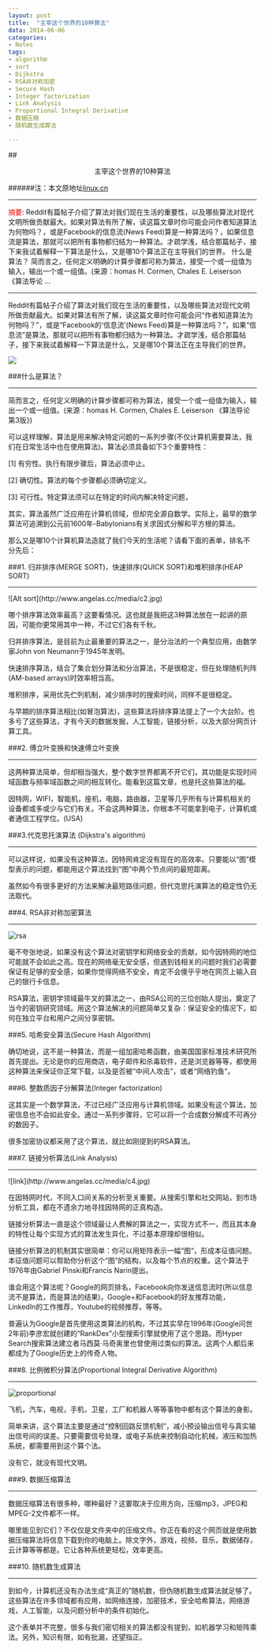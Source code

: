 ```yaml
---
layout: post
title:  "主宰这个世界的10种算法"
data: 2014-06-06 
categories:
- Notes
tags:
- algorithm
- sort
- Dijkstra
- RSA非对称加密
- Secure Hash
- Integer factorization
- Link Analysis
- Proportional Integral Derivative
- 数据压缩
- 随机数生成算法

---
```


##<center>主宰这个世界的10种算法</center>

######注：本文原地址[linux.cn](http://linux.cn/article-3125-1.html)

<hr/>
<font color="red">摘要</font>: Reddit有篇帖子介绍了算法对我们现在生活的重要性，以及哪些算法对现代文明所做贡献最大。如果对算法有所了解，读这篇文章时你可能会问作者知道算法为何物吗？，或是Facebook的信息流(News Feed)算是一种算法吗？，如果信息流是算法，那就可以把所有事物都归结为一种算法。才疏学浅，结合那篇帖子，接下来我试着解释一下算法是什么，又是哪10个算法正在主导我们的世界。 什么是算法？ 简而言之，任何定义明确的计算步骤都可称为算法，接受一个或一组值为输入，输出一个或一组值。(来源：homas H. Cormen, Chales E. Leiserson 《算法导论 ...
<hr/>

Reddit有篇帖子介绍了算法对我们现在生活的重要性，以及哪些算法对现代文明所做贡献最大。如果对算法有所了解，读这篇文章时你可能会问“作者知道算法为何物吗？”，或是“Facebook的‘信息流’(News Feed)算是一种算法吗？”，如果“信息流”是算法，那就可以把所有事物都归结为一种算法。才疏学浅，结合那篇帖子，接下来我试着解释一下算法是什么，又是哪10个算法正在主导我们的世界。

<img src="http://angelas.cc/media/c1.jpg" />

###什么是算法？
<hr/>

简而言之，任何定义明确的计算步骤都可称为算法，接受一个或一组值为输入，输出一个或一组值。(来源：homas H. Cormen, Chales E. Leiserson 《算法导论第3版》)

可以这样理解，算法是用来解决特定问题的一系列步骤(不仅计算机需要算法，我们在日常生活中也在使用算法)。算法必须具备如下3个重要特性：

[1] 有穷性。执行有限步骤后，算法必须中止。

[2] 确切性。算法的每个步骤都必须确切定义。

[3] 可行性。特定算法须可以在特定的时间内解决特定问题，

其实，算法虽然广泛应用在计算机领域，但却完全源自数学。实际上，最早的数学算法可追溯到公元前1600年-Babylonians有关求因式分解和平方根的算法。

那么又是哪10个计算机算法造就了我们今天的生活呢？请看下面的表单，排名不分先后：

###1. 归并排序(MERGE SORT)，快速排序(QUICK SORT)和堆积排序(HEAP SORT)
<hr/>
![Alt sort](http://www.angelas.cc/media/c2.jpg)

哪个排序算法效率最高？这要看情况。这也就是我把这3种算法放在一起讲的原因，可能你更常用其中一种，不过它们各有千秋。

归并排序算法，是目前为止最重要的算法之一，是分治法的一个典型应用，由数学家John von Neumann于1945年发明。

快速排序算法，结合了集合划分算法和分治算法，不是很稳定，但在处理随机列阵(AM-based arrays)时效率相当高。

堆积排序，采用优先伫列机制，减少排序时的搜索时间，同样不是很稳定。

与早期的排序算法相比(如冒泡算法)，这些算法将排序算法提上了一个大台阶。也多亏了这些算法，才有今天的数据发掘，人工智能，链接分析，以及大部分网页计算工具。

###2. 傅立叶变换和快速傅立叶变换
<hr/>
这两种算法简单，但却相当强大，整个数字世界都离不开它们，其功能是实现时间域函数与频率域函数之间的相互转化。能看到这篇文章，也是托这些算法的福。

因特网，WIFI，智能机，座机，电脑，路由器，卫星等几乎所有与计算机相关的设备都或多或少与它们有关。不会这两种算法，你根本不可能拿到电子，计算机或者通信工程学位。(USA)

###3.代克思托演算法 (Dijkstra's algorithm)
<hr/>

可以这样说，如果没有这种算法，因特网肯定没有现在的高效率。只要能以“图”模型表示的问题，都能用这个算法找到“图”中两个节点间的最短距离。

虽然如今有很多更好的方法来解决最短路径问题，但代克思托演算法的稳定性仍无法取代。

###4. RSA非对称加密算法
<hr/>

![rsa](http://www.angelas.cc/media/c3.jpg)

毫不夸张地说，如果没有这个算法对密钥学和网络安全的贡献，如今因特网的地位可能就不会如此之高。现在的网络毫无安全感，但遇到钱相关的问题时我们必需要保证有足够的安全感，如果你觉得网络不安全，肯定不会傻乎乎地在网页上输入自己的银行卡信息。

RSA算法，密钥学领域最牛叉的算法之一，由RSA公司的三位创始人提出，奠定了当今的密钥研究领域。用这个算法解决的问题简单又复杂：保证安全的情况下，如何在独立平台和用户之间分享密钥。

###5. 哈希安全算法(Secure Hash Algorithm)

确切地说，这不是一种算法，而是一组加密哈希函数，由美国国家标准技术研究所首先提出。无论是你的应用商店，电子邮件和杀毒软件，还是浏览器等等，都使用这种算法来保证你正常下载，以及是否被“中间人攻击”，或者“网络钓鱼”。

###6. 整数质因子分解算法(Integer factorization)

这其实是一个数学算法，不过已经广泛应用与计算机领域。如果没有这个算法，加密信息也不会如此安全。通过一系列步骤将，它可以将一个合成数分解成不可再分的数因子。

很多加密协议都采用了这个算法，就比如刚提到的RSA算法。

###7. 链接分析算法(Link Analysis)
<hr/>
![link](http://www.angelas.cc/media/c4.jpg)

在因特网时代，不同入口间关系的分析至关重要。从搜索引擎和社交网站，到市场分析工具，都在不遗余力地寻找因特网的正真构造。

链接分析算法一直是这个领域最让人费解的算法之一，实现方式不一，而且其本身的特性让每个实现方式的算法发生异化，不过基本原理却很相似。

链接分析算法的机制其实很简单：你可以用矩阵表示一幅“图“，形成本征值问题。本征值问题可以帮助你分析这个“图”的结构，以及每个节点的权重。这个算法于1976年由Gabriel Pinski和Francis Narin提出。

谁会用这个算法呢？Google的网页排名，Facebook向你发送信息流时(所以信息流不是算法，而是算法的结果)，Google+和Facebook的好友推荐功能，LinkedIn的工作推荐，Youtube的视频推荐，等等。

普遍认为Google是首先使用这类算法的机构，不过其实早在1996年(Google问世2年前)李彦宏就创建的“RankDex”小型搜索引擎就使用了这个思路。而Hyper Search搜索算法建立者马西莫·马奇奥里也曾使用过类似的算法。这两个人都后来都成为了Google历史上的传奇人物。

###8. 比例微积分算法(Proportional Integral Derivative Algorithm)
<hr/>

![proportional](http://www.angelas.cc/media/c5.jpg)

飞机，汽车，电视，手机，卫星，工厂和机器人等等事物中都有这个算法的身影。

简单来讲，这个算法主要是通过“控制回路反馈机制”，减小预设输出信号与真实输出信号间的误差。只要需要信号处理，或电子系统来控制自动化机械，液压和加热系统，都需要用到这个算个法。

没有它，就没有现代文明。

###9. 数据压缩算法
<hr/>

数据压缩算法有很多种，哪种最好？这要取决于应用方向，压缩mp3，JPEG和MPEG-2文件都不一样。

哪里能见到它们？不仅仅是文件夹中的压缩文件。你正在看的这个网页就是使用数据压缩算法将信息下载到你的电脑上。除文字外，游戏，视频，音乐，数据储存，云计算等等都是。它让各种系统更轻松，效率更高。

###10. 随机数生成算法
<hr/>

到如今，计算机还没有办法生成“真正的”随机数，但伪随机数生成算法就足够了。这些算法在许多领域都有应用，如网络连接，加密技术，安全哈希算法，网络游戏，人工智能，以及问题分析中的条件初始化。

这个表单并不完整，很多与我们密切相关的算法都没有提到，如机器学习和矩阵乘法。另外，知识有限，如有批漏，还望指正。
